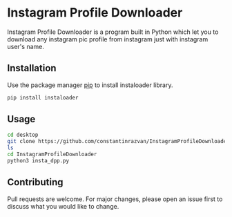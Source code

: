 # Instagram Profile Downloader

Instagram Profile Downloader  is a program built in Python which let you to download any instagram pic profile from instagram just with instagram user's name.

## Installation

Use the package manager [pip](https://pip.pypa.io/en/stable/) to install instaloader library.
```bash
pip install instaloader
```

## Usage
```bash
cd desktop 
git clone https://github.com/constantinrazvan/InstagramProfileDownloader.git
ls
cd InstagramProfileDownloader 
python3 insta_dpp.py
```
## Contributing
Pull requests are welcome. For major changes, please open an issue first to discuss what you would like to change.
